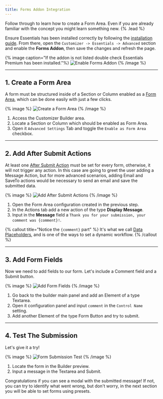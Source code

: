 ```yaml
---
title: Forms Addon Integration
---
```


Follow through to learn how to create a Form Area. Even if you are already familiar with the concept you might learn something new. {% .lead %}

Ensure Essentials has been installed correctly by following the [installation guide](/essentials-for-yoothemepro/integration#installation). From there, open the `Customizer -> Essentials -> Advanced` section and enable the **Forms Addon**, then save the changes and refresh the page.

{% image caption="If the addon is not listed double check Essentials Premium has been installed."%}
![Enable Forms Addon](/assets/ytp/forms/integration/enable-addon.gif)
{% /image %}

---

## 1. Create a Form Area

A form must be structured inside of a Section or Column enabled as a [Form Area](form-area), which can be done easily with just a few clicks.

{% image %}
![Create a Form Area](/assets/ytp/forms/integration/create-form-area.gif)
{% /image %}

1. Access the Customizer Builder area.
1. Locate a Section or Column which should be enabled as Form Area.
1. Open it `Advanced Settings` Tab and toggle the `Enable as Form Area` checkbox.

---

## 2. Add After Submit Actions

At least one [After Submit Action](after-submit-actions) must be set for every form, otherwise, it will not trigger any action. In this case are going to greet the user adding a Message Action, but for more advanced scenarios, adding Email and SaveTo actions would be necessary to send an email and save the submitted data.

{% image %}
![Add After Submit Actions](/assets/ytp/forms/integration/add-form-actions.gif)
{% /image %}

1. Open the Form Area configuration created in the previous step.
1. In the Actions tab add a new action of the type **Display Message**.
1. Input in the **Message** field a `Thank you for your submission, your comment was {comment}!`.

{% callout title="Notice the `{comment}` part" %}
It's what we call [Data Placeholders](dynamic#data-placeholders), and is one of the ways to set a dynamic workflow.
{% /callout %}

---

## 3. Add Form Fields

Now we need to add fields to our form. Let's include a Comment field and a Submit button.

{% image %}
![Add Form Fields](/assets/ytp/forms/integration/add-form-fields.gif)
{% /image %}

1. Go back to the builder main panel and add an Element of a type Textarea.
1. Open it configuration panel and input `comment` in the `Control Name` setting.
1. Add another Element of the type Form Button and try to submit.

---

## 4. Test The Submission

Let's give it a try!

{% image %}
![Form Submission Test](/assets/ytp/forms/integration/submission-test.webp)
{% /image %}

1. Locate the form in the Builder preview.
1. Input a message in the Textarea and Submit.

Congratulations if you can see a modal with the submitted message! If not, you can try to identify what went wrong, but don't worry, in the next section you will be able to set forms using presets.
